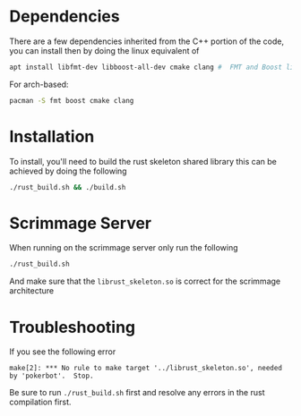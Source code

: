 # Dependencies 

There are a few dependencies inherited from the C++ portion of the code, 
you can install then by doing the linux equivalent of 

```bash
apt install libfmt-dev libboost-all-dev cmake clang #  FMT and Boost library
```

For arch-based:

```bash
pacman -S fmt boost cmake clang
```

# Installation 

To install, you'll need to build the rust skeleton shared library
this can be achieved by doing the following  

```bash
./rust_build.sh && ./build.sh
```

# Scrimmage Server

When running on the scrimmage server only run the following

```bash
./rust_build.sh
```
And make sure that the `librust_skeleton.so` is correct for the scrimmage architecture

# Troubleshooting

If you see the following error
```
make[2]: *** No rule to make target '../librust_skeleton.so', needed by 'pokerbot'.  Stop.
```

Be sure to run `./rust_build.sh` first and resolve any errors in the rust compilation first.
